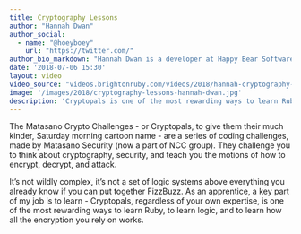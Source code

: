 ```yaml
---
title: Cryptography Lessons
author: "Hannah Dwan"
author_social:
  - name: "@hoeyboey"
    url: "https://twitter.com/"
author_bio_markdown: "Hannah Dwan is a developer at Happy Bear Software! She used to be a games journalist, but abandoned the glitz and glamour of esports in favour of pull requests and documentation."
date: '2018-07-06 15:30'
layout: video
video_source: "videos.brightonruby.com/videos/2018/hannah-cryptography-lessons.mp4"
image: '/images/2018/cryptography-lessons-hannah-dwan.jpg'
description: 'Cryptopals is one of the most rewarding ways to learn Ruby, to learn logic and to learn how all the encryption you rely on works.'
---
```


The Matasano Crypto Challenges - or Cryptopals, to give them their much kinder, Saturday morning cartoon name - are a series of coding challenges, made by Matasano Security (now a part of NCC group). They challenge you to think about cryptography, security, and teach you the motions of how to encrypt, decrypt, and attack.

It’s not wildly complex, it’s not a set of logic systems above everything you already know if you can put together FizzBuzz. As an apprentice, a key part of my job is to learn - Cryptopals, regardless of your own expertise, is one of the most rewarding ways to learn Ruby, to learn logic, and to learn how all the encryption you rely on works.
